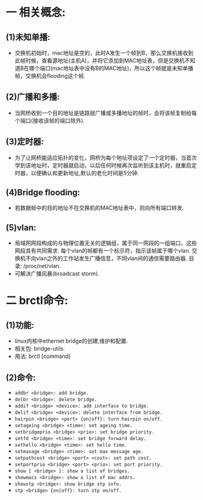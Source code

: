 # 一 相关概念:
## (1)未知单播:
- 交换机初始时，mac地址是空的，此时A发生一个帧到B，那么交换机接收到此帧时候，查看源地址(主机A)，并将它添加到MAC地址表，但是交换机不知道B在哪个端口(mac地址表中没有B的MAC地址)，所以这个帧就是未知单播帧，交换机会flooding这个帧.

## (2)广播和多播:
- 当网桥收到一个目的地址是链路层广播或多播地址的帧时，会将该帧复制给每个端口(接收该帧的端口除外).

## (3)定时器:
- 为了让网桥能适应拓扑的变化，网桥为每个地址项设定了一个定时器，当首次学到该地址时，定时器就启动，以后任何时候再次监听到该主机时，就重启定时器，以便确认和更新地址,默认的老化时间是5分钟.

## (4)Bridge flooding:
- 若数据帧中的目的地址不在交换机的MAC地址表中，则向所有端口转发.

## (5)vlan:
- 局域网网段构成的与物理位置无关的逻辑组，属于同一网段的一组端口，这些网段具有共同需求. 每个vlan的帧都有一个标示符，指示该帧属于哪个vlan. 交换机不向vlan之外的工作站发生广播信息，不同vlan间的通信需要路由器. 目录: /proc/net/vlan.
- 可解决广播风暴(broadcast storm).

# 二 brctl命令:
## (1)功能:
- linux内核中ethernet bridge的创建,维护和配置.
- 相关包: bridge-utils.
- 用法: brctl [command]

## (2)命令:
- `addbr <bridge>: add bridge.`
- `delbr <bridge>: delete bridge.`
- `addif <bridge> <device>: add interface to bridge.`
- `delif <bridge> <device>: delete interface from bridge.`
- `hairpin <bridge> <port> {on|off}: turn hairpin on/off.`
- `setageing <bridge> <time>: set ageing time.`
- `setbridgeprio <bridge> <prio>: set bridge priority.`
- `setfd <bridge> <time>: set bridge forward delay.`
- `sethello <bridge> <time>: set hello time.`
- `setmaxage <bridge> <time>: set max message age.`
- `setpathcost <bridge> <port> <cost>: set path cost.`
- `setportprio <bridge> <port> <prio>: set port priority.`
- `show [ <bridge> ]: show a list of bridges.`
- `showmacs <bridge>: show a list of mac addrs.`
- `showstp <bridge>: show bridge stp info.`
- `stp <bridge> {on|off}: turn stp on/off.`